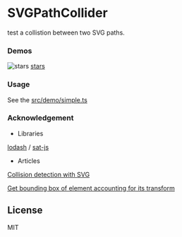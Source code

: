 SVGPathCollider
======================

test a collistion between two SVG paths.

### Demos

![stars](http://abagames.sakura.ne.jp/15/SVGPathCollider/app/stars.gif)
[stars](http://abagames.sakura.ne.jp/15/SVGPathCollider/app/stars.html)

### Usage

See the [src/demo/simple.ts](https://github.com/abagames/SVGPathCollider/blob/master/src/demo/simple.ts)

### Acknowledgement

* Libraries

[lodash](https://lodash.com/) /
[sat-js](https://github.com/jriecken/sat-js)

* Articles

[Collision detection with SVG](http://www.inkfood.com/collision-detection-with-svg/)

[Get bounding box of element accounting for its transform](http://stackoverflow.com/questions/10623809/get-bounding-box-of-element-accounting-for-its-transform)

License
----------
MIT
